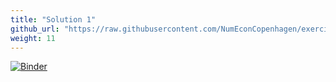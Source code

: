 ```yaml
---
title: "Solution 1"
github_url: "https://raw.githubusercontent.com/NumEconCopenhagen/exercises-2019/master/PS1/solution.ipynb"
weight: 11
---
```

[![Binder](https://mybinder.org/badge.svg)](https://mybinder.org/v2/gh/NumEconCopenhagen/exercises-2019/master?urlpath=lab/tree/PS1/solution.ipynb)
